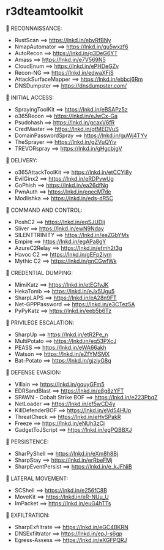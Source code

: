 # r3dteamtoolkit
🔴 RECONNAISSANCE:
- RustScan ==> https://lnkd.in/ebvRfBNy
- NmapAutomator ==> https://lnkd.in/gu5wxzf6
- AutoRecon ==> https://lnkd.in/g3DeG6YT
- Amass ==> https://lnkd.in/e7V569N5
- CloudEnum ==> https://lnkd.in/ePHDeGZv
- Recon-NG ==> https://lnkd.in/edwaXFjS
- AttackSurfaceMapper ==> https://lnkd.in/ebbcj6Rm
- DNSDumpster ==> https://dnsdumpster.com/
 
🔴 INITIAL ACCESS:
- SprayingToolKit ==> https://lnkd.in/eBSAPz5z
- o365Recon ==> https://lnkd.in/eJwCx-Ga
- Psudohash ==> https://lnkd.in/gcaxV6fR
- CredMaster ==> https://lnkd.in/gtMEDVuS
- DomainPasswordSpray ==> https://lnkd.in/guWj4TYv
- TheSprayer ==> https://lnkd.in/gZVuQYiv
- TREVORspray ==> https://lnkd.in/gHgcbjgV
 
🔴 DELIVERY:
- o365AttackToolKit ==> https://lnkd.in/etCCYi8y
- EvilGinx2 ==> https://lnkd.in/eRDPvwUg
- GoPhish ==> https://lnkd.in/ea26dfNg
- PwnAuth ==> https://lnkd.in/eqecM7de
- Modlishka ==> https://lnkd.in/eds-dR5C
 
🔴 COMMAND AND CONTROL:
- PoshC2 ==> https://lnkd.in/eqSJUDji
- Sliver ==> https://lnkd.in/ewN9Nday
- SILENTTRINITY ==> https://lnkd.in/eeZGbYMs
- Empire ==> https://lnkd.in/egAPa8gY
- AzureC2Relay ==> https://lnkd.in/efmh2t3g
- Havoc C2 ==> https://lnkd.in/gEFp2iym
- Mythic C2 ==> https://lnkd.in/gnCGwfWk
 
🔴 CREDENTIAL DUMPING:
- MimiKatz ==> https://lnkd.in/etEGfvJK
- HekaTomb ==> https://lnkd.in/eJx5Ugu5
- SharpLAPS ==> https://lnkd.in/eA28n9FT
- Net-GPPPassword ==> https://lnkd.in/e3CTez5A
- PyPyKatz ==> https://lnkd.in/eeb5b6Tz
 
🔴 PRIVILEGE ESCALATION:
- SharpUp ==> https://lnkd.in/etR2Pe_n
- MultiPotato ==> https://lnkd.in/eq53PXcJ
- PEASS ==> https://lnkd.in/eWA66akh
- Watson ==> https://lnkd.in/eZfYMSMX
- Bat-Potato ==> https://lnkd.in/gjziyG8q
 
🔴 DEFENSE EVASION:
- Villain ==> https://lnkd.in/gquyGFm5
- EDRSandBlast ==> https://lnkd.in/e8g8zYFT
- SPAWN - Cobalt Strike BOF ==> https://lnkd.in/e223PbqZ
- NetLoader ==> https://lnkd.in/ef5wCD4y
- KillDefenderBOF ==> https://lnkd.in/eVd54HUp
- ThreatCheck ==> https://lnkd.in/eHvSPakR
- Freeze ==> https://lnkd.in/eNUh3zCi
- GadgetToJScript ==> https://lnkd.in/egPQBBXJ
 
🔴 PERSISTENCE:
- SharPyShell ==> https://lnkd.in/eXm8h8Bj
- SharpStay ==> https://lnkd.in/erRbeFMj
- SharpEventPersist ==> https://lnkd.in/e_kJFNiB
 
🔴 LATERAL MOVEMENT:
- SCShell ==> https://lnkd.in/e256fC8B
- MoveKit ==> https://lnkd.in/eR-NUu_U
- ImPacket ==> https://lnkd.in/euG4hTTs
 
🔴 EXFILTRATION:
- SharpExfiltrate ==> https://lnkd.in/eGC4BKRN
- DNSExfiltrator ==> https://lnkd.in/epJ-s6gp
- Egress-Assess ==> https://lnkd.in/eXGFPQRJ
